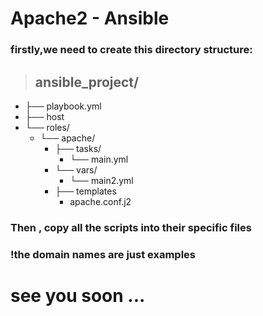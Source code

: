 # Apache2 - Ansible

### firstly,we need to create this directory structure:

> ## ansible_project/
- ├── playbook.yml
- ├── host
- └── roles/
    - └── apache/
        - ├── tasks/
            -  └── main.yml
        - └── vars/
            - └── main2.yml
        - ├── templates
            - apache.conf.j2


### Then , copy all the scripts into their specific files

### !the domain names are just examples 
 
# **see you soon ...**

